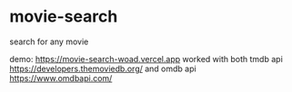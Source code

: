 # movie-search


search for any movie

demo: https://movie-search-woad.vercel.app
worked with both
tmdb api https://developers.themoviedb.org/
and 
omdb api https://www.omdbapi.com/
